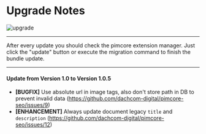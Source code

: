 # Upgrade Notes
![upgrade](https://user-images.githubusercontent.com/700119/31535145-3c01a264-affa-11e7-8d86-f04c33571f65.png)  

***

After every update you should check the pimcore extension manager. 
Just click the "update" button or execute the migration command to finish the bundle update.

***

#### Update from Version 1.0 to Version 1.0.5
- **[BUGFIX]** Use absolute url in image tags, also don't store path in DB to prevent invalid data (https://github.com/dachcom-digital/pimcore-seo/issues/9)
- **[ENHANCEMENT]** Always update document legacy `title` and `description` (https://github.com/dachcom-digital/pimcore-seo/issues/12)
